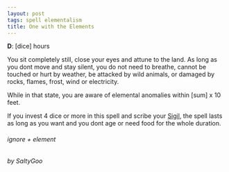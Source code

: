 ```yaml
---
layout: post
tags: spell elementalism
title: One with the Elements
---
```


**D**: [dice] hours

You sit completely still, close your eyes and attune to the land. As long as you dont move and stay silent, you do not need to breathe, cannot be touched or hurt by weather, be attacked by wild animals, or damaged by rocks, flames, frost, wind or electricity. 

While in that state, you are aware of elemental anomalies within [sum] x 10 feet.

If you invest 4 dice or more in this spell and scribe your [Sigil](/spells/#lexicon), the spell lasts as long as you want and you dont age or need food for the whole duration.


###### ignore + element
###### by SaltyGoo
